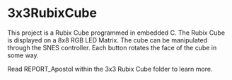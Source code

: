 # 3x3RubixCube

This project is a Rubix Cube programmed in embedded C. The Rubix Cube is displayed on a 8x8 RGB LED Matrix. The cube can be manipulated through the SNES controller. Each button rotates the face of the cube in some way.

Read REPORT_Apostol within the 3x3 Rubix Cube folder to learn more.

